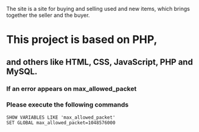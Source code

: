 The site is a site for buying and selling used and new items, which brings together the seller and the buyer.

# This project is based on PHP,
## and others like HTML, CSS, JavaScript, PHP and MySQL.

### If an error appears on **max_allowed_packet**
### Please execute the following commands
```
SHOW VARIABLES LIKE 'max_allowed_packet'
SET GLOBAL max_allowed_packet=1048576000
```